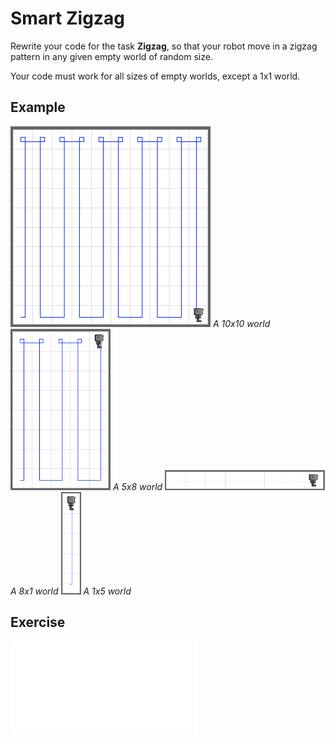 # Smart Zigzag

Rewrite your code for the task **Zigzag**, so that your robot move in a zigzag pattern in any given empty world of random size.

Your code must work for all sizes of empty worlds, except a 1x1 world.

## Example

<img src="../assets/04-5-smart-zigzag-10-10.png" style="max-width:320px" />
<em>A 10x10 world</em>
  

<img src="../assets/04-5-smart-zigzag-5-8.png" style="max-width:160px" />
<em>A 5x8 world</em>
  

<img src="../assets/04-5-smart-zigzag-8-1.png" style="max-width:256px" />
<em>A 8x1 world</em>
  

<img src="../assets/04-5-smart-zigzag-1-5.png" style="max-width:32px" />
<em>A 1x5 world</em>

## Exercise

<iframe class="u-pad-embed" src="../pads/smart-zigzag/
exercise_embed/" frameborder="0"></iframe>
